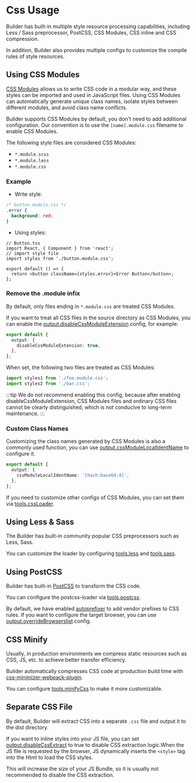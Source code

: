 # Css Usage

Builder has built-in multiple style resource processing capabilities, including Less / Sass preprocessor, PostCSS, CSS Modules, CSS inline and CSS compression.

In addition, Builder also provides multiple configs to customize the compile rules of style resources.

## Using CSS Modules

[CSS Modules](https://github.com/css-modules/css-modules) allows us to write CSS code in a modular way, and these styles can be imported and used in JavaScript files. Using CSS Modules can automatically generate unique class names, isolate styles between different modules, and avoid class name conflicts.

Builder supports CSS Modules by default, you don't need to add additional configuration. Our convention is to use the `[name].module.css` filename to enable CSS Modules.

The following style files are considered CSS Modules:

- `*.module.scss`
- `*.module.less`
- `*.module.css`

### Example

- Write style:

```css
/* button.module.css */
.error {
  background: red;
}
```

- Using styles:

```tsx
// Button.tsx
import React, { Component } from 'react';
// import style file
import styles from './button.module.css';

export default () => {
  return <button className={styles.error}>Error Button</button>;
};
```

### Remove the .module infix

By default, only files ending in `*.module.css` are treated CSS Modules.

If you want to treat all CSS files in the source directory as CSS Modules, you can enable the [output.disableCssModuleExtension](/en/api/config-output.html#output-disablecssmoduleextension) config, for example:

```ts
export default {
  output: {
    disableCssModuleExtension: true,
  },
};
```

When set, the following two files are treated as CSS Modules:

```ts
import styles1 from './foo.module.css';
import styles2 from './bar.css';
```

:::tip
We do not recommend enabling this config, because after enabling disableCssModuleExtension, CSS Modules files and ordinary CSS files cannot be clearly distinguished, which is not conducive to long-term maintenance.
:::

### Custom Class Names

Customizing the class names generated by CSS Modules is also a commonly used function, you can use [output.cssModuleLocalIdentName](/en/api/config-output.html#output-cssmodulelocalidentname) to configure it.

```ts
export default {
  output: {
    cssModuleLocalIdentName: '[hash:base64:4]',
  },
};
```

If you need to customize other configs of CSS Modules, you can set them via [tools.cssLoader](/zh/api/config-tools.html#css-loader).

## Using Less & Sass

The Builder has built-in community popular CSS preprocessors such as Less, Sass.

You can customize the loader by configuring [tools.less](/en/api/config-tools.html#tools-less) and [tools.sass](/en/api/config-tools.html#tools-sass).

## Using PostCSS

Builder has built-in [PostCSS](https://postcss.org/) to transform the CSS code.

You can configure the postcss-loader via [tools.postcss](/en/api/config-tools.html#tools-postcss).

By default, we have enabled [autoprefixer](https://github.com/postcss/autoprefixer) to add vendor prefixes to CSS rules.
If you want to configure the target browser, you can use [output.overrideBrowserslist](/en/api/config-output.html#output-overridebrowserslist) config.

## CSS Minify

Usually, in production environments we compress static resources such as CSS, JS, etc. to achieve better transfer efficiency.

Builder automatically compresses CSS code at production build time with [css-minimizer-webpack-plugin](https://github.com/webpack-contrib/css-minimizer-webpack-plugin).

You can configure [tools.minifyCss](/en/api/config-tools.html#tools-minifycss) to make it more customizable.

## Separate CSS File

By default, Builder will extract CSS into a separate `.css` file and output it to the dist directory.

If you want to inline styles into your JS file, you can set [output.disableCssExtract](/en/api/config-output.html#output-disablecssextract) to true to disable CSS extraction logic.When the JS file is requested by the browser, JS dynamically inserts the `<style>` tag into the Html to load the CSS styles.

This will increase the size of your JS Bundle, so it is usually not recommended to disable the CSS extraction.

